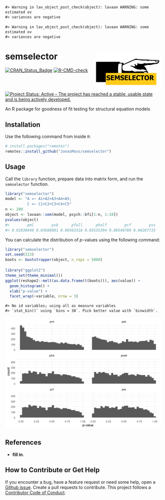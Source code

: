 
<!-- README.md is generated from README.Rmd. Please edit that file -->

    #> Warning in lav_object_post_check(object): lavaan WARNING: some estimated ov
    #> variances are negative

    #> Warning in lav_object_post_check(object): lavaan WARNING: some estimated ov
    #> variances are negative

# semselector <img src="man/figures/logo.png" align="right" width="210" height="130" />

[![CRAN_Status_Badge](https://www.r-pkg.org/badges/version/semselector)](https://cran.r-project.org/package=semselector)
[![R-CMD-check](https://github.com/JonasMoss/semselector/workflows/R-CMD-check/badge.svg)](https://github.com/JonasMoss/semselector/actions)
[![Project Status: Active – The project has reached a stable, usable
state and is being actively
developed.](https://www.repostatus.org/badges/latest/active.svg)](https://www.repostatus.org/#active)

An R package for goodness of fit testing for structural equation models

## Installation

Use the following command from inside `R`:

``` r
# install.packages("remotes")
remotes::install_github("JonasMoss/semselector")
```

## Usage

Call the `library` function, prepare data into matrix form, and run the
`semselector` function.

``` r
library("semselector")
model <- "A =~ A1+A2+A3+A4+A5;
          C =~ C1+C2+C3+C4+C5"
n <- 200
object <- lavaan::sem(model, psych::bfi[1:n, 1:10])
pvalues(object)
#>        pml        psb      pfull      phalf        pcf        pss 
#> 0.01038449 0.03688981 0.06563318 0.05535394 0.06540780 0.06287733
```

You can calculate the distribution of *p*-values using the following
command:

``` r
library("semselector")
set.seed(313)
boots <- bootstrapper(object, n_reps = 5000)

library("ggplot2")
theme_set(theme_minimal())
ggplot(reshape2::melt(as.data.frame(t(boots))), aes(value)) +
  geom_histogram() +
  xlab("p-value") +
  facet_wrap(~variable, nrow = 3)
```

    #> No id variables; using all as measure variables
    #> `stat_bin()` using `bins = 30`. Pick better value with `binwidth`.

<img src="man/figures/README-plot_eval-1.png" width="750px" />

## References

-   **fill in**.

## How to Contribute or Get Help

If you encounter a bug, have a feature request or need some help, open a
[Github issue](https://github.com/JonasMoss/semselector/issues). Create
a pull requests to contribute. This project follows a [Contributor Code
of
Conduct](https://www.contributor-covenant.org/version/1/4/code-of-conduct.md).
